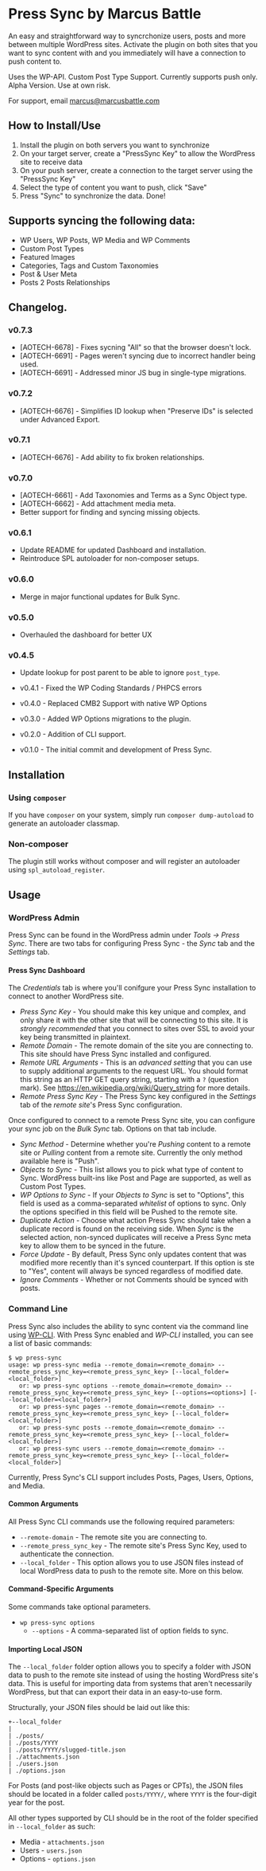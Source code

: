 # Press Sync by Marcus Battle

An easy and straightforward way to syncrchonize users, posts and more between multiple WordPress sites. Activate the plugin on both sites that you want to sync content with and you immediately will have a connection to push content to.

Uses the WP-API. Custom Post Type Support. Currently supports push only. Alpha Version. Use at own risk.

For support, email marcus@marcusbattle.com

## How to Install/Use

1) Install the plugin on both servers you want to synchronize
2) On your target server, create a "PressSync Key" to allow the WordPress site to receive data
3) On your push server, create a connection to the target server using the "PressSync Key"
4) Select the type of content you want to push, click "Save"
5) Press "Sync" to synchronize the data. Done!

## Supports syncing the following data:
- WP Users, WP Posts, WP Media and WP Comments
- Custom Post Types
- Featured Images
- Categories, Tags and Custom Taxonomies
- Post & User Meta
- Posts 2 Posts Relationships

## Changelog.

### v0.7.3
- [AOTECH-6678] - Fixes sycning "All" so that the browser doesn't lock.
- [AOTECH-6691] - Pages weren't syncing due to incorrect handler being used.
- [AOTECH-6691] - Addressed minor JS bug in single-type migrations.

### v0.7.2
- [AOTECH-6676] - Simplifies ID lookup when "Preserve IDs" is selected under Advanced Export.

### v0.7.1

- [AOTECH-6676] - Add ability to fix broken relationships.

### v0.7.0

- [AOTECH-6661] - Add Taxonomies and Terms as a Sync Object type.
- [AOTECH-6662] - Add attachment media meta.
- Better support for finding and syncing missing objects.

### v0.6.1

- Update README for updated Dashboard and installation.
- Reintroduce SPL autoloader for non-composer setups.

### v0.6.0

- Merge in major functional updates for Bulk Sync.

### v0.5.0

- Overhauled the dashboard for better UX

### v0.4.5

- Update lookup for post parent to be able to ignore `post_type`.

- v0.4.1 - Fixed the WP Coding Standards / PHPCS errors
- v0.4.0 - Replaced CMB2 Support with native WP Options
- v0.3.0 - Added WP Options migrations to the plugin.
- v0.2.0 - Addition of CLI support.
- v0.1.0 - The initial commit and development of Press Sync.

## Installation

### Using `composer`

If you have `composer` on your system, simply run `composer dump-autoload` to generate an autoloader classmap.

### Non-composer

The plugin still works without composer and will register an autoloader using `spl_autoload_register`.

## Usage

### WordPress Admin

Press Sync can be found in the WordPress admin under *Tools -> Press Sync*. There are two tabs for
configuring Press Sync - the _Sync_ tab and the _Settings_ tab.

#### Press Sync Dashboard

The _Credentials_ tab is where you'll conifgure your Press Sync installation to connect to another WordPress site.

- *Press Sync Key* - You should make this key unique and complex, and only share it with the other site that will be
  connecting to this site. It is *strongly recommended* that you connect to sites over SSL to avoid your key being
  transmitted in plaintext.
- *Remote Domain* - The remote domain of the site you are connecting to. This site should have Press Sync installed and
  configured.
- *Remote URL Arguments* - This is an *advanced setting* that you can use to supply additional arguments to the request
  URL. You should format this string as an HTTP GET query string, starting with a `?` (question mark).
  See https://en.wikipedia.org/wiki/Query_string for more details.
- *Remote Press Sync Key* - The Press Sync key configured in the _Settings_ tab of the *remote site*'s Press Sync
  configuration.

Once configured to connect to a remote Press Sync site, you can configure your sync job on the _Bulk Sync_ tab. Options
on that tab include.

- *Sync Method* - Determine whether you're _Pushing_ content to a remote site or _Pulling_ content from a remote site.
  Currently the only method available here is "Push".
- *Objects to Sync* - This list allows you to pick what type of content to Sync. WordPress built-ins like Post and Page
  are supported, as well as Custom Post Types.
- *WP Options to Sync* - If your _Objects to Sync_ is set to "Options", this field is used as a comma-separated *whitelist* of
  options to sync. Only the options specified in this field will be Pushed to the remote site.
- *Duplicate Action* - Choose what action Press Sync should take when a duplicate record is found on the receiving
  side. When *Sync* is the selected action, non-synced duplicates will receive a Press Sync meta key to allow them to
  be synced in the future.
- *Force Update* - By default, Press Sync only updates content that was modified more recently than it's synced
  counterpart. If this option is ste to "Yes", content will always be synced regardless of modified date.
- *Ignore Comments* - Whether or not Comments should be synced with posts.

### Command Line

Press Sync also includes the ability to sync content via the command line using [WP-CLI](http://wp-cli.org/). With
Press Sync enabled and _WP-CLI_ installed, you can see a list of basic commands:

```
$ wp press-sync
usage: wp press-sync media --remote_domain=<remote_domain> --remote_press_sync_key=<remote_press_sync_key> [--local_folder=<local_folder>]
   or: wp press-sync options --remote_domain=<remote_domain> --remote_press_sync_key=<remote_press_sync_key> [--options=<options>] [--local_folder=<local_folder>]
   or: wp press-sync pages --remote_domain=<remote_domain> --remote_press_sync_key=<remote_press_sync_key> [--local_folder=<local_folder>]
   or: wp press-sync posts --remote_domain=<remote_domain> --remote_press_sync_key=<remote_press_sync_key> [--local_folder=<local_folder>]
   or: wp press-sync users --remote_domain=<remote_domain> --remote_press_sync_key=<remote_press_sync_key> [--local_folder=<local_folder>]
```

Currently, Press Sync's CLI support includes Posts, Pages, Users, Options, and Media.

#### Common Arguments

All Press Sync CLI commands use the following required parameters:

- `--remote-domain` - The remote site you are connecting to.
- `--remote_press_sync_key` - The remote site's Press Sync Key, used to authenticate the connection.
- `--local_folder` - This option allows you to use JSON files instead of local WordPress data to push to the remote
  site. More on this below.

#### Command-Specific Arguments

Some commands take optional parameters.

- `wp press-sync options`
  - `--options` - A comma-separated list of option fields to sync.

#### Importing Local JSON

The `--local_folder` folder option allows you to specify a folder with JSON data to push to the remote site instead of
using the hosting WordPress site's data. This is useful for importing data from systems that aren't necessarily
WordPress, but that can export their data in an easy-to-use form.

Structurally, your JSON files should be laid out like this:

```
+--local_folder
|
| ./posts/
| ./posts/YYYY
| ./posts/YYYY/slugged-title.json
| ./attachments.json
| ./users.json
| ./options.json
```

For Posts (and post-like objects such as Pages or CPTs), the JSON files should be located in a folder called
`posts/YYYY/`, where `YYYY` is the four-digit year for the post.

All other types supported by CLI should be in the root of the folder specified in `--local_folder` as such:

- Media - `attachments.json`
- Users - `users.json`
- Options - `options.json`
